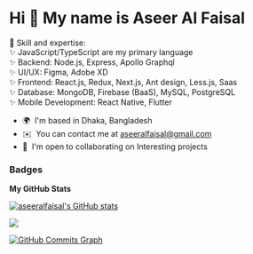 Hi 👋 My name is Aseer Al Faisal
================================

🎯 Skill and expertise:<br> ✨ JavaScript/TypeScript are my primary language<br> ✨ Backend: Node.js, Express, Apollo Graphql <br> ✨ UI/UX: Figma, Adobe XD<br> ✨ Frontend: React.js, Redux, Next.js, Ant design, Less.js, Saas<br> ✨ Database: MongoDB, Firebase (BaaS), MySQL, PostgreSQL<br> ✨ Mobile Development: React Native, Flutter<br>

* 🌍  I'm based in Dhaka, Bangladesh
* ✉️  You can contact me at [aseeralfaisal@gmail.com](mailto:aseeralfaisal@gmail.com)
* 🤝  I'm open to collaborating on Interesting projects

### Badges

<b>My GitHub Stats</b>

<a href="http://www.github.com/aseeralfaisal"><img src="https://github-readme-stats.vercel.app/api?username=aseeralfaisal&show_icons=true&hide=&count_private=true&title_color=0891b2&text_color=ffffff&icon_color=facc15&bg_color=181824&hide_border=true&show_icons=true" alt="aseeralfaisal's GitHub stats" /></a>

<a href="http://www.github.com/aseeralfaisal"><img src="https://github-readme-streak-stats.herokuapp.com/?user=aseeralfaisal&stroke=ffffff&background=181824&ring=0891b2&fire=0891b2&currStreakNum=ffffff&currStreakLabel=0891b2&sideNums=ffffff&sideLabels=ffffff&dates=ffffff&hide_border=true" /></a>

<a href="http://www.github.com/aseeralfaisal"><img src="https://activity-graph.herokuapp.com/graph?username=aseeralfaisal&bg_color=181824&color=ffffff&line=facc15&point=ffffff&area_color=181824&area=true&hide_border=true&custom_title=GitHub%20Commits%20Graph" alt="GitHub Commits Graph" /></a>
